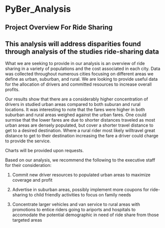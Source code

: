 # PyBer_Analysis
## Project Overview For Ride Sharing 

## This analysis will address disparities found through analysis of the studies ride-sharing data 

What we are seeking to provide in our analysis is an overview of ride sharing in a variety of populations and the cost associated in each city. Data was collected throughout numerous cities focusing on different areas we define as urban, suburban, and rural. We are looking to provide useful data for the allocation of drivers and committed resources to increase overall profits.  

Our results show that there are a considerably higher concentration of drivers in studied urban areas compared to both suburan and rural locations. It was interesting to note that the fares were higher in both suburban and rural areas weighed against the urban fares. One could surmise that the lower fares are due to shorter distances traveled as most urban areas are densely populated, but cover a shorter travel distance to get to a desired destination. Where a rural rider most likely willtravel great distance to get to their destination increasing the fare a driver could charge to provide the service.

Charts will be provided upon requests. 

Based on our analysis, we recommend the following to the executive staff for their consideration:

1. Commit new driver resources to populated urban areas to maximize coverage and profit

2. Advertise in suburban areas, possibly implement more coupons for ride-sharing to child friendly activities to focus on family needs

3. Concentrate larger vehicles and van service to rural areas with promotions to entice riders going to ariports and hospitals to accomodate the potential demographic in need of ride share from those targeted areas
